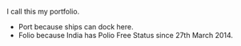 I call this my portfolio.
- Port because ships can dock here.
- Folio because India has Polio Free Status since 27th March 2014.
